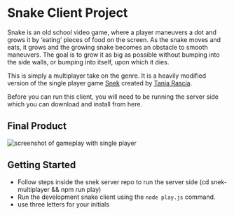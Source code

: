 # Snake Client Project

Snake is an old school video game, where a player maneuvers a dot and grows it by ‘eating’ pieces of food on the screen. As the snake moves and eats, it grows and the growing snake becomes an obstacle to smooth maneuvers. The goal is to grow it as big as possible without bumping into the side walls, or bumping into itself, upon which it dies.

This is simply a multiplayer take on the genre. It is a heavily modified version of the single player game [Snek](https://github.com/taniarascia/snek) created by [Tania Rascia](https://github.com/taniarascia).

Before you can run this client, you will need to be running the server side which you can download and install from here.

## Final Product

![screenshot of gameplay with single player](https://user-images.githubusercontent.com/4044510/208229402-07cb6c20-e410-4ad0-8899-b008b109a996.png)

## Getting Started

- Follow steps inside the snek server repo to run the server side (cd snek-multiplayer && npm run play)
- Run the development snake client using the `node play.js` command.
- use three letters for your initials
